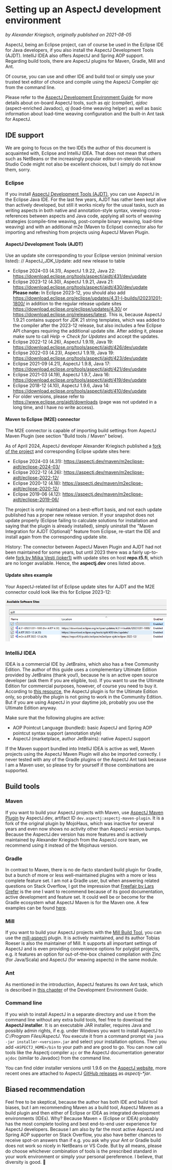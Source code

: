 # Setting up an AspectJ development environment

_by Alexander Kriegisch, originally published on 2021-08-05_

AspectJ, being an Eclipse project, can of course be used in the Eclipse IDE for Java developers, if you also install the
AspectJ Development Tools (AJDT). IntelliJ IDEA also offers AspectJ and Spring AOP support. Regarding build tools, there
are AspectJ plugins for Maven, Gradle, Mill and Ant.

Of course, you can use and other IDE and build tool or simply use your trusted text editor of choice and compile using
the AspectJ Compiler _ajc_ from the command line.

Please refer to the [AspectJ Development Environment Guide](../devguide/index.adoc)
for more details about on-board AspectJ tools, such as _ajc_ (compiler), _ajdoc_ (aspect-enriched Javadoc), _aj_
(load-time weaving helper) as well as basic information about load-time weaving configuration and the built-in Ant task
for AspectJ.

## IDE support

We are going to focus on the two IDEs the author of this document is acquainted with, Eclipse and IntelliJ IDEA. That
does not mean that others such as NetBeans or the increasingly popular editor-on-steroids Visual Studio Code might not
also be excellent choices, but I simply do not know them, sorry.

### Eclipse

If you install [AspectJ Development Tools (AJDT)](https://www.eclipse.org/ajdt/), you can use AspectJ in the Eclipse
Java IDE. For the last few years, AJDT has rather been kept alive than actively developed, but still it works nicely for
the usual tasks, such as writing aspects in both native and annotation-style syntax, viewing cross-references between
aspects and Java code, applying all sorts of weaving strategies (compile-time weaving, post-compile binary weaving,
load-time weaving) and with an additional m2e (Maven to Eclipse) connector also for importing and refreshing from
projects using AspectJ Maven Plugin.

#### AspectJ Development Tools (AJDT)

Use an update site corresponding to your Eclipse version (minimal version listed):
// AspectJ_JDK_Update: add new release to table
* Eclipse 2024-03 (4.31), AspectJ 1.9.22, Java 22: https://download.eclipse.org/tools/aspectj/ajdt/431/dev/update
* Eclipse 2023-12 (4.30), AspectJ 1.9.21, Java 21: https://download.eclipse.org/tools/aspectj/ajdt/430/dev/update<br>
  **Please note:** In Eclipse 2023-12, you should also add
  https://download.eclipse.org/eclipse/updates/4.31-I-builds/I20231201-1800/ in addition to the regular release update
  sites https://download.eclipse.org/eclipse/updates/4.30/ or https://download.eclipse.org/releases/latest. This is,
  because AspectJ 1.9.21 contains support for JDK 21 string templates, which was added to the compiler after the 2023-12
  release, but also includes a few Eclipse API changes requiring the additional update site. After adding it, please
  make sure to call _Help_ → _Check for Updates_ and accept the updates.
* Eclipse 2022-12 (4.26), AspectJ 1.9.19, Java 19: https://download.eclipse.org/tools/aspectj/ajdt/426/dev/update
* Eclipse 2022-03 (4.23), AspectJ 1.9.19, Java 19: https://download.eclipse.org/tools/aspectj/ajdt/423/dev/update
* Eclipse 2021-09 (4.21), AspectJ 1.9.8, Java 17: https://download.eclipse.org/tools/aspectj/ajdt/421/dev/update
* Eclipse 2021-03 (4.19), AspectJ 1.9.7, Java 16: https://download.eclipse.org/tools/aspectj/ajdt/419/dev/update
* Eclipse 2018-12 (4.10), AspectJ 1.9.6, Java 14: https://download.eclipse.org/tools/aspectj/ajdt/410/dev/update
* For older versions, please refer to https://www.eclipse.org/ajdt/downloads (page was not updated in a long time,
  and I have no write access).

#### Maven to Eclipse (M2E) connector

The M2E connector is capable of importing build settings from AspectJ Maven Plugin (see section "Build tools / Maven"
below).

As of April 2024, AspectJ developer Alexander Kriegisch published a [fork of the project](https://github.com/dev-aspectj/m2eclipse-ajdt)
and corresponding Eclipse update sites here:
  * Eclipse 2024-03 (4.31): https://aspectj.dev/maven/m2eclipse-ajdt/eclipse-2024-03/
  * Eclipse 2022-12 (4.26): https://aspectj.dev/maven/m2eclipse-ajdt/eclipse-2022-12/
  * Eclipse 2020-12 (4.18): https://aspectj.dev/maven/m2eclipse-ajdt/eclipse-2020-12/
  * Eclipse 2019-06 (4.12): https://aspectj.dev/maven/m2eclipse-ajdt/eclipse-2019-06/

The project is only maintained on a best-effort basis, and not each update published has a proper new release version.
If your snapshot does not update properly (Eclipse failing to calculate solutions for installation and saying that the
plugin is already installed), simply uninstall the "Maven Integration for AJDT (Optional)" feature from Eclipse,
re-start the IDE and install again from the corresponding update site.

History: The connector between AspectJ Maven Plugin and AJDT had not been maintained for some years, but until 2023
there was a fairly up-to-date [fork by Miika Vesti (joker1)](https://github.com/joker1/m2eclipse-ajdt) with update sites on host **repo.t5.fi**, which are
no longer available. Hence, the **aspectj.dev** ones listed above.

#### Update sites example

Your AspectJ-related list of Eclipse update sites for AJDT and the M2E connector could look like this for
Eclipse 2023-12:

![Eclipse IDE filtered list of update sites](images/EclipseSoftwareSitesAJDT.png)

### IntelliJ IDEA

IDEA is a commercial IDE by JetBrains, which also has a free Community Edition. The author of this guide uses a
complementary Ultimate Edition provided by JetBrains (thank you!), because he is an active open source developer (ask
them if you are eligible, too). If you want to use the Ultimate Edition for commercial purposes, however, of course you
need to buy it. According to [this resource](https://www.jetbrains.com/help/idea/aspectj.html), the AspectJ plugin is
for the Ultimate Edition only, so probably the plugin is not going to work in the Community Edition. But if you are
using AspectJ in your daytime job, probably you use the Ultimate Edition anyway.

Make sure that the following plugins are active:
  * AOP Pointcut Language (bundled): basic AspectJ and Spring AOP pointcut syntax support (annotation style)
  * AspectJ (marketplace, author JetBrains): native AspectJ support

If the Maven support bundled into IntelliJ IDEA is active as well, Maven projects using the AspectJ Maven Plugin will
also be imported correctly. I never tested with any of the Gradle plugins or the AspectJ Ant task because I am a Maven
user, so please try for yourself if those combinations are supported.

## Build tools

### Maven

If you want to build your AspectJ projects with Maven, use [AspectJ Maven Plugin](https://github.com/dev-aspectj/aspectj-maven-plugin)
by AspectJ.dev, artifact ID `dev.aspectj:aspectj-maven-plugin`. It is a fork of the original plugin by MojoHaus, which
was inactive for several years and even now shows no activity other than AspectJ version bumps. Because the AspectJ.dev
version has more features and is actively maintained by Alexander Kriegisch from the AspectJ core team, we recommend
using it instead of the Mojohaus version.

### Gradle

In contrast to Maven, there is no de-facto standard build plugin for Gradle, but a bunch of more or less well-maintained
plugins with a more or less complete feature set. I am not a Gradle user, but when answering related questions on
Stack Overflow, I got the impression that [Freefair by Lars Grefer](https://docs.freefair.io/gradle-plugins/current/reference/#_aspectj_plugins)
is the one I want to recommend because of its good documentation, active development and feature set. It could well be
or become for the Gradle ecosystem what AspectJ Maven is for the Maven one. A few examples can be found
[here](https://github.com/freefair/gradle-plugins/tree/main/examples/aspectj).

### Mill

If you want to build your AspectJ projects with the [Mill Build Tool](https://github.com/com-lihaoyi/mill), you can use
the [mill-aspectj](https://github.com/lefou/mill-aspectj) plugin. It is actively maintained, and its author Tobias
Roeser is also the maintainer of Mill. It supports all important settings of AspectJ and is even providing convenience
options for polyglot projects, e.g. it features an option for out-of-the-box chained compilation with Zinc (for
Java/Scala) and AspectJ (for weaving aspects) in the same module.

### Ant

As mentioned in the introduction, AspectJ features its own Ant task, which is described in
[this chapter](../devguide/antsupport.adoc) of the Development Environment
Guide.

### Command line

If you wish to install AspectJ in a separate directory and use it from the command line without any extra build tools,
feel free to download the **AspectJ installer**. It is an executable JAR installer, requires Java and possibly admin
rights, if e.g. under Windows you want to install AspectJ to _C:/Program Files/AspectJ_. You execute it from a command
prompt via `java -jar installer-<version>.jar` and select your installation options. Then you add `<ASPECTJ_HOME>/bin`
to your path and are good to go. You can now call tools like the Aspectj compiler `ajc` or the AspectJ documentation
generator `ajdoc` (similar to Javadoc) from the command line.

You can find older installer versions until 1.9.6 on the [AspectJ website](https://www.eclipse.org/aspectj/downloads.php),
more recent ones are attached to AspectJ [GitHub releases](https://github.com/eclipse-aspectj/aspectj/releases) as
_aspectj-*jar_.

## Biased recommendation

Feel free to be skeptical, because the author has both IDE and build tool biases, but I am recommending Maven as a build
tool, AspectJ Maven as a build plugin and then either of Eclipse or IDEA as integrated development environments (IDEs).
Why? Because Maven + (Eclipse or IDEA) probably has the most complete tooling and best end-to-end user experience for
AspectJ developers. Because I am also by far the most active AspectJ and Spring AOP supporter on Stack Overflow, you also
have better chances to receive spot-on answers than if e.g. you ask why your Ant or Gradle build does not work so nicely
in NetBeans or VS Code. But by all means, please do choose whichever combination of tools is the prescribed standard in
your work environment or simply your personal pereference. I believe, that diversity is good. 🙂
